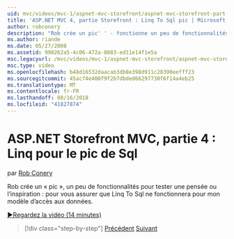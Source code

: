 ```yaml
---
uid: mvc/videos/mvc-1/aspnet-mvc-storefront/aspnet-mvc-storefront-part-4-linq-to-sql-spike
title: 'ASP.NET MVC 4, partie Storefront : Linq To Sql pic | Microsoft Docs'
author: robconery
description: "Rob crée un pic' ' - fonctionne un peu de fonctionnalités pour tester une pensée ou l’inspiration : pour vous assurer que Linq To Sql pour mon modèle d’accès aux données."
ms.author: riande
ms.date: 05/27/2008
ms.assetid: 990262a5-4c06-472a-8083-ed11e14f1e5a
msc.legacyurl: /mvc/videos/mvc-1/aspnet-mvc-storefront/aspnet-mvc-storefront-part-4-linq-to-sql-spike
msc.type: video
ms.openlocfilehash: b48d16532daacab3db8e398d911c28390eefff23
ms.sourcegitcommit: 45ac74e400f9f2b7dbded66297730f6f14a4eb25
ms.translationtype: MT
ms.contentlocale: fr-FR
ms.lasthandoff: 08/16/2018
ms.locfileid: "41827874"
---
```

<a name="aspnet-mvc-storefront-part-4-linq-to-sql-spike"></a>ASP.NET Storefront MVC, partie 4 : Linq pour le pic de Sql
====================
par [Rob Conery](https://github.com/robconery)

Rob crée un « pic », un peu de fonctionnalités pour tester une pensée ou l’inspiration : pour vous assurer que Linq To Sql ne fonctionnera pour mon modèle d’accès aux données.

[&#9654;Regardez la vidéo (14 minutes)](https://channel9.msdn.com/Blogs/ASP-NET-Site-Videos/aspnet-mvc-storefront-part-4-linq-to-sql-spike)

> [!div class="step-by-step"]
> [Précédent](aspnet-mvc-storefront-part-3-pipes-and-filters.md)
> [Suivant](aspnet-mvc-storefront-part-5-globalization.md)

